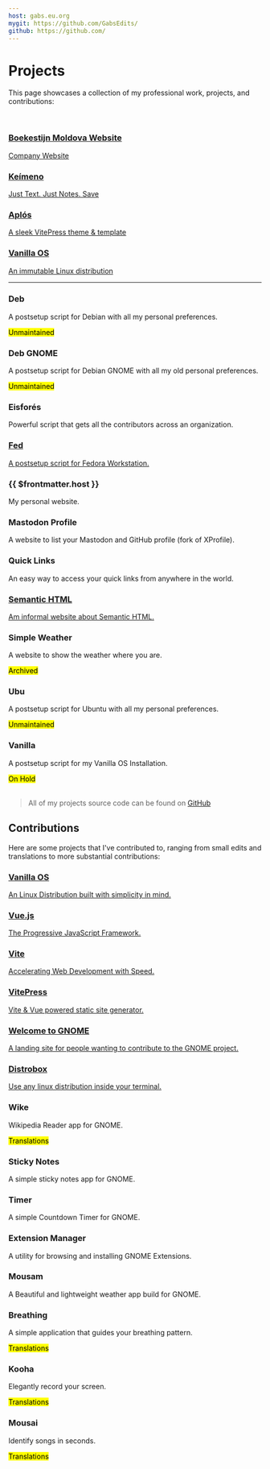 ```yaml
---
host: gabs.eu.org
mygit: https://github.com/GabsEdits/
github: https://github.com/
---
```


# Projects

This page showcases a collection of my professional work, projects, and contributions:

<br>

<div class="projects-container">
    <a class="projects projects-special shining-effect" href="https://boekestijn.md">
        <h3>Boekestijn Moldova Website</h3>
        <p>Company Website</p>
    </a>
    <a class="projects projects-special" href="https://gxbs.me/keimeno">
        <h3>Keímeno</h3>
        <p>Just Text. Just Notes. Save</p>
    </a>
    <a class="projects projects-special" href="https://aplos.gxbs.me">
        <h3>Aplós</h3>
        <p>A sleek VitePress theme & template</p>
    </a>
    <a class="projects projects-special" href="https://vanillaos.org">
        <h3>Vanilla OS</h3>
        <p>An immutable Linux distribution</p>
    </a>
</div>

---

<div class="projects-container">
    <a class="projects":href="$frontmatter.mygit + 'deb'">
        <h3>Deb</h3>
        <p>A postsetup script for Debian with all my personal preferences.</p>
        <mark>Unmaintained</mark>
    </a>
    <a class="projects":href="$frontmatter.mygit + 'deb-gnome'">
        <h3>Deb GNOME</h3>
        <p>A postsetup script for Debian GNOME with all my old personal preferences.</p>
        <mark>Unmaintained</mark>
    </a>
    <a class="projects":href="$frontmatter.mygit + 'Eisfores'">
        <h3>Eisforés</h3>
        <p>Powerful script that gets all the contributors across an organization.</p>
    </a>
    <a class="projects" href="https://fed-jet.vercel.app">
        <h3>Fed</h3>
        <p>A postsetup script for Fedora Workstation.</p>
    </a>
    <a class="projects" :href="'https://' + $frontmatter.host">
        <h3>{{ $frontmatter.host }}</h3>
        <p>My personal website.</p>
    </a>
    <a class="projects" :href="$frontmatter.mygit + 'mastodonprofile'">
        <h3>Mastodon Profile</h3>
        <p>A website to list your Mastodon and GitHub profile (fork of XProfile).</p>
    </a>
    <a class="projects" :href="$frontmatter.mygit + 'quick-links'">
        <h3>Quick Links</h3>
        <p>An easy way to access your quick links from anywhere in the world.</p>
    </a>
    <a class="projects" href="https://semantichtml.github.io">
        <h3>Semantic HTML</h3>
        <p>Am informal website about Semantic HTML.</p>
    </a>
    <a class="projects" :href="$frontmatter.mygit + 'weather'">
        <h3>Simple Weather</h3>
        <p>A website to show the weather where you are.</p>
        <mark>Archived</mark>
    </a>
    <a class="projects" :href="$frontmatter.mygit + 'ubu'">
        <h3>Ubu</h3>
        <p>A postsetup script for Ubuntu with all my personal preferences.</p>
        <mark>Unmaintained</mark>
    </a>
    <a class="projects" :href="$frontmatter.mygit + 'vanilla'">
        <h3>Vanilla</h3>
        <p>A postsetup script for my Vanilla OS Installation.</p>
        <mark>On Hold</mark>
    </a>
</div>
<br>

> All of my projects source code can be found on [GitHub](/findme)

## Contributions

Here are some projects that I've contributed to, ranging from small edits and translations to more substantial contributions:

<div class="projects-container">
    <a class="projects projects-special" href="https://vanillaos.org">
        <h3>Vanilla OS</h3>
        <p>An Linux Distribution built with simplicity in mind.</p>
    </a>
    <a class="projects" href="https://vuejs.org">
        <h3>Vue.js</h3>
        <p>The Progressive JavaScript Framework.</p>
    </a>
    <a class="projects" href="https://vitejs.dev/">
        <h3>Vite</h3>
        <p>Accelerating Web Development with Speed.</p>
    </a>
    <a class="projects" href="https://vitepress.dev/">
        <h3>VitePress</h3>
        <p>Vite & Vue powered static site generator.</p>
    </a>
    <a class="projects" href="https://gitlab.gnome.org/Teams/Websites/welcome.gnome.org/">
        <h3>Welcome to GNOME</h3>
        <p>A landing site for people wanting to contribute to the GNOME project.</p>
    </a>
    <a class="projects" href="https://distrobox.it">
        <h3>Distrobox</h3>
        <p>Use any linux distribution inside your terminal.</p>
    </a>
    <a class="projects":href="$frontmatter.github + 'hugolabe/Wike'">
        <h3>Wike</h3>
        <p>Wikipedia Reader app for GNOME.</p>
        <mark>Translations</mark>
    </a>
    <a class="projects" :href="$frontmatter.github + 'vixalien/sticky'">
        <h3>Sticky Notes</h3>
        <p> A simple sticky notes app for GNOME.</p>
    </a>
    <a class="projects":href="$frontmatter.github + 'vikdevelop/timer'">
        <h3>Timer</h3>
        <p>A simple Countdown Timer for GNOME.</p>
    </a>
    <a class="projects" :href="$frontmatter.github + 'mjakeman/extension-manager'">
        <h3>Extension Manager</h3>
        <p> A utility for browsing and installing GNOME Extensions.</p>
    </a>
    <a class="projects" :href="$frontmatter.github + 'amit9838/mousam'">
        <h3>Mousam</h3>
        <p>A Beautiful and lightweight weather app build for GNOME.</p>
    </a>
    <a class="projects" :href="$frontmatter.github + 'SeaDve/Breathing'">
        <h3>Breathing</h3>
        <p>A simple application that guides your breathing pattern.</p>
        <mark>Translations</mark>
    </a>
    <a class="projects" :href="$frontmatter.github + 'SeaDve/Kooha'">
        <h3>Kooha</h3>
        <p>Elegantly record your screen.</p>
        <mark>Translations</mark>
    </a>
    <a class="projects" :href="$frontmatter.github + 'SeaDve/Mousai'">
        <h3>Mousai</h3>
        <p>Identify songs in seconds.</p>
        <mark>Translations</mark>
    </a>
</div>
